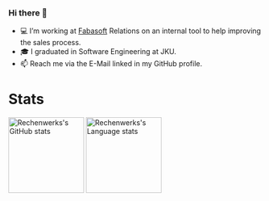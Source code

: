 ### Hi there 👋
- 💻 I’m working at [Fabasoft](https://www.fabasoft.com/de) Relations on an internal tool to help improving the sales process.
- 🎓 I graduated in Software Engineering at JKU.
- 📫 Reach me via the E-Mail linked in my GitHub profile.
# Stats
<img src="https://github-readme-stats.vercel.app/api?username=rechen-werk&theme=gruvbox&show_icons=true" alt="Rechenwerks's GitHub stats" style="height: 150px;"> <img src="https://github-readme-stats.vercel.app/api/top-langs/?username=rechen-werk&layout=compact&langs_count=8&theme=gruvbox&hide=makefile,assembly" alt="Rechenwerks's Language stats" style="height: 150px;">

